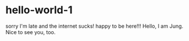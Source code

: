 # hello-world-1

sorry I'm late and the internet sucks! happy to be here!!!
Hello, I am Jung. Nice to see you, too.
